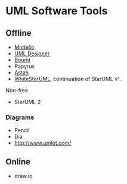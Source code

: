 # UML Software Tools

## Offline 

- [Modelio](www.modelio.org)
- [UML Designer](http://www.umldesigner.org)
- [Bouml](http://www.bouml.fr)
- Papyrus
- [Astah](http://astah.net/)
- [WhiteStarUML](http://whitestaruml.sourceforge.net/), continuation of StarUML v1.

Non-free

- StarUML 2

### Diagrams

- Pencil
- Dia
- http://www.umlet.com/

## Online

- draw.io